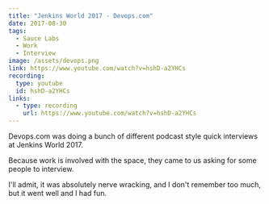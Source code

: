 ```yaml
---
title: "Jenkins World 2017 - Devops.com"
date: 2017-08-30
tags:
  - Sauce Labs
  - Work
  - Interview
image: /assets/devops.png
link: https://www.youtube.com/watch?v=hshD-a2YHCs
recording:
  type: youtube
  id: hshD-a2YHCs
links:
  - type: recording
    url: https://www.youtube.com/watch?v=hshD-a2YHCs
---
```


Devops.com was doing a bunch of different podcast style quick interviews at Jenkins World 2017.

Because work is involved with the space, they came to us asking for some people to interview.

I'll admit, it was absolutely nerve wracking, and I don't remember too much, but it went well and I had fun.
